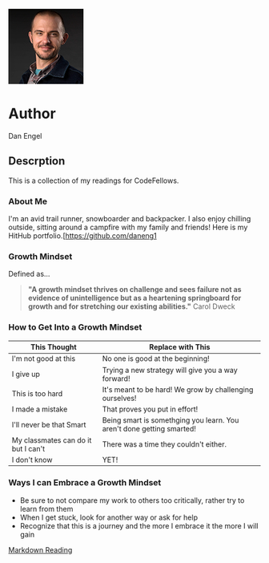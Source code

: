 ![](Dan_Engel_2020_lowres2.jpg) 

# Author
Dan Engel

## Descrption
This is a collection of my readings for CodeFellows.

### About Me
I'm an avid trail runner, snowboarder and backpacker. I also enjoy chilling outside, sitting around a campfire with my family and friends!
Here is my HitHub portfolio.[https://github.com/daneng1

### Growth Mindset

Defined as...
> **"A growth mindset thrives on challenge and sees failure not as evidence of unintelligence but as a heartening springboard for growth and for stretching our existing abilities."** Carol Dweck


### How to Get Into a Growth Mindset

|               This Thought          |       Replace with This |
|------------------------------------ | ------------------------------|
| I'm not good at this                | No one is good at the beginning! |
| I give up                           | Trying a new strategy will give you a way forward! |
| This is too hard                    | It's meant to be hard! We grow by challenging ourselves! |
| I made a mistake                    | That proves you put in effort! |
| I'll never be that Smart            | Being smart is somethging you learn. You aren't done getting smarted! |
| My classmates can do it but I can't | There was a time they couldn't either. |
| I don't know                        | YET! |

### Ways I can Embrace a Growth Mindset

* Be sure to not compare my work to others too critically, rather try to learn from them
* When I get stuck, look for another way or ask for help
* Recognize that this is a journey and the more I embrace it the more I will gain

[Markdown Reading](markdown.md)



